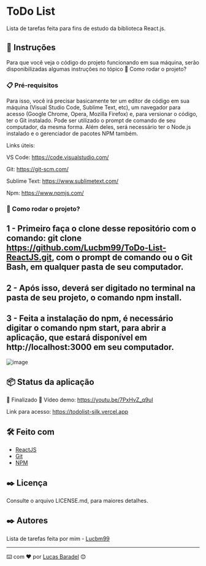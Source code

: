 # ToDo List
Lista de tarefas feita para fins de estudo da biblioteca React.js.


## 🚀 Instruções 
Para que você veja o código do projeto funcionando em sua máquina, serão disponibilizadas algumas instruções no tópico 🔧 Como rodar o projeto? 

### 📋 Pré-requisitos
Para isso, você irá precisar basicamente ter um editor de código em sua máquina (Visual Studio Code, Sublime Text, etc), um navegador para acesso (Google Chrome, Opera, Mozilla Firefox) e, para versionar o código, ter o Git instalado. Pode ser utilizado o prompt de comando de seu computador, da mesma forma. Além deles, será necessário ter o Node.js instalado e o gerenciador de pacotes NPM também.

Links úteis: 

VS Code: https://code.visualstudio.com/

Git: https://git-scm.com/

Sublime Text: https://www.sublimetext.com/

Npm: https://www.npmjs.com/

### 🔧 Como rodar o projeto? 

## 1 - Primeiro faça o clone desse repositório com o comando: git clone https://github.com/Lucbm99/ToDo-List-ReactJS.git, com o prompt de comando ou o Git Bash, em qualquer pasta de seu computador.

## 2 - Após isso, deverá ser digitado no terminal na pasta de seu projeto, o comando npm install.

## 3 - Feita a instalação do npm, é necessário digitar o comando npm start, para abrir a aplicação, que estará disponível em http://localhost:3000 em seu computador.

![image](https://user-images.githubusercontent.com/45500959/116172116-82aa0e00-a6e0-11eb-99f3-3a91395542bc.png)

## 📦 Status da aplicação

🚧  Finalizado 🚧
Vídeo demo: https://youtu.be/7PxHvZ_q9uI

Link para acesso: https://todolist-silk.vercel.app


## 🛠️ Feito com
* [ReactJS](https://reactjs.org/docs/getting-started.html)
* [Git](https://git-scm.com/downloads)
* [NPM](https://www.npmjs.com/)

## ✒️ Licença 
Consulte o arquivo LICENSE.md, para maiores detalhes.

## ✒️ Autores
Lista de tarefas feita por mim - [Lucbm99](https://github.com/Lucbm99)



---
⌨️ com ❤️ por [Lucas Baradel](https://github.com/Lucbm99) 😊


